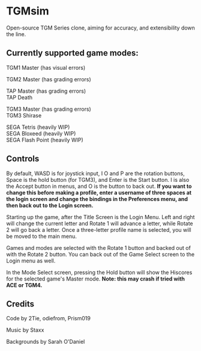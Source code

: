 # TGMsim

Open-source TGM Series clone, aiming for accuracy, and extensibility down the line.

## Currently supported game modes:

TGM1 Master (has visual errors)

TGM2 Master (has grading errors)

TAP Master (has grading errors)  
TAP Death

TGM3 Master  (has grading errors)  
TGM3 Shirase

SEGA Tetris (heavily WIP)  
SEGA Bloxeed (heavily WIP)  
SEGA Flash Point (heavily WIP)  

## Controls

By default, WASD is for joystick input, I O and P are the rotation buttons, Space is the hold button (for TGM3), and Enter is the Start button. I is also the Accept button in menus, and O is the button to back out. **If you want to change this before making a profile, enter a username of three spaces at the login screen and change the bindings in the Preferences menu, and then back out to the Login screen.**

Starting up the game, after the Title Screen is the Login Menu. Left and right will change the current letter and Rotate 1 will advance a letter, while Rotate 2 will go back a letter. Once a three-letter profile name is selected, you will be moved to the main menu.

Games and modes are selected with the Rotate 1 button and backed out of with the Rotate 2 button. You can back out of the Game Select screen to the Login menu as well.

In the Mode Select screen, pressing the Hold button will show the Hiscores for the selected game's Master mode. **Note: this may crash if tried with ACE or TGM4.**

## Credits

Code by 2Tie, odiefrom, Prism019

Music by Staxx

Backgrounds by Sarah O'Daniel